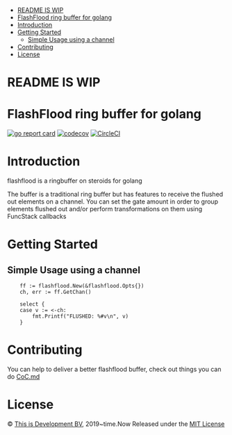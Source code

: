 - [README IS WIP](#readme-is-wip)
- [FlashFlood ring buffer for golang](#flashflood-ring-buffer-for-golang)
- [Introduction](#introduction)
- [Getting Started](#getting-started)
  - [Simple Usage using a channel](#simple-usage-using-a-channel)
- [Contributing](#contributing)
- [License](#license)

# README IS WIP 

# FlashFlood ring buffer for golang
[![go report card](https://goreportcard.com/badge/github.com/thisisdevelopment/flashflood "go report card")](https://goreportcard.com/badge/github.com/thisisdevelopment/flashflood)
[![codecov](https://codecov.io/gh/thisisdevelopment/flashflood/branch/master/graph/badge.svg)](https://codecov.io/gh/thisisdevelopment/flashflood)
[![CircleCI](https://circleci.com/gh/thisisdevelopment/flashflood.svg?style=svg)](https://circleci.com/gh/thisisdevelopment/flashflood)



# Introduction
flashflood is a ringbuffer on steroids for golang

The buffer is a traditional ring buffer but has features to receive the flushed out elements on a channel.
You can set the gate amount in order to group elements flushed out and/or perform transformations on them using FuncStack callbacks

# Getting Started

## Simple Usage using a channel

>
    	ff := flashflood.New(&flashflood.Opts{})
        ch, err := ff.GetChan()

        select {
        case v := <-ch:
            fmt.Printf("FLUSHED: %#v\n", v)
        }

# Contributing 
You can help to deliver a better flashflood buffer, check out things you can do [CoC.md](CoC.md)

# License 
© [This is Development BV](https://www.thisisdevelopment.nl), 2019~time.Now
Released under the [MIT License](https://github.com/thisisdevelopment/flashflood/blob/master/LICENSE)

